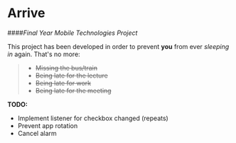 # Arrive
####*Final Year Mobile Technologies Project*

This project has been developed in order to prevent **you** from ever *sleeping in* again.
That's no more:
>+ ~~Missing the bus/train~~
>+ ~~Being late for the lecture~~
>+ ~~Being late for work~~
>+ ~~Being late for the meeting~~

**TODO:**
+ Implement listener for checkbox changed (repeats)
+ Prevent app rotation
+ Cancel alarm